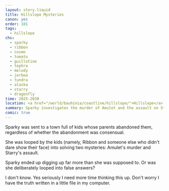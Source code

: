 ```yaml
---
layout: story.liquid
title: Hillslope Mysteries
canon: yes
order: 101
tags:
  - hillslope
chs:
  - sparky
  - ribbon
  - cosmo
  - tomato
  - guillotine
  - tephra
  - melody
  - jerboa
  - tundra
  - alaska
  - starry
  - dragonfly
time: 2025-2030
location: <a href="/world/bauhinia/coastline/hillslope/">Hillslope</a>
summary: Sparky investigates the murder of Amulet and the assault on Starry. She digs up more than she was supposed to.
comic: true
---
```


Sparky was sent to a town full of kids whose parents abandoned them, regardless of whether the abandonment was consensual.

She was looped by the kids (namely, Ribbon and someone else who didn't dare show their face) into solving two mysteries: Amulet's murder and Starry's assault.

Sparky ended up digging up far more than she was supposed to. Or was she deliberately looped into false answers?

I don't know. Yes seriously I need more time thinking this up. Don't worry I have the truth written in a little file in my computer.
